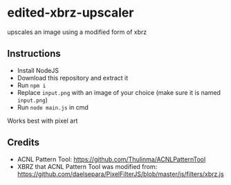 # edited-xbrz-upscaler
upscales an image using a modified form of xbrz

## Instructions
* Install NodeJS
* Download this repository and extract it
* Run `npm i`
* Replace `input.png` with an image of your choice (make sure it is named `input.png`)
* Run `node main.js` in cmd

Works best with pixel art

## Credits
* ACNL Pattern Tool: https://github.com/Thulinma/ACNLPatternTool
* XBRZ that ACNL Pattern Tool was modified from: https://github.com/daelsepara/PixelFilterJS/blob/master/js/filters/xbrz.js
